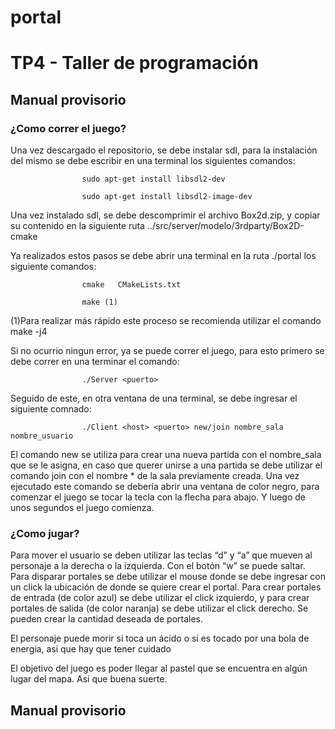 # portal
# TP4 - Taller de programación

## Manual provisorio

### ¿Como correr el juego?
Una vez descargado el repositorio, se debe instalar sdl, para la instalación del mismo se debe escribir en una terminal los siguientes comandos:

					sudo apt-get install libsdl2-dev

					sudo apt-get install libsdl2-image-dev

Una vez instalado sdl, se debe descomprimir el archivo Box2d.zip, y copiar su contenido en la siguiente ruta ../src/server/modelo/3rdparty/Box2D-cmake

Ya realizados estos pasos se debe abrir una terminal en la ruta ./portal los siguiente comandos:

					cmake 	CMakeLists.txt

					make (1)

(1)Para realizar más rápido este proceso se recomienda utilizar el comando make -j4

Si no ocurrio ningun error, ya se puede correr el juego, para esto primero se debe correr en una terminar el comando: 

					./Server <puerto>

Seguido de este, en otra ventana de una terminal, se debe ingresar el siguiente comnado:

					./Client <host> <puerto> new/join nombre_sala nombre_usuario

El comando new se utiliza para crear una nueva partida con el nombre_sala que se le asigna, en caso que querer unirse a una partida se debe utilizar el comando join con el nombre * de la sala previamente creada.
Una vez ejecutado este comando se debería abrir una ventana de color negro, para comenzar el juego se tocar la tecla con la flecha para abajo. Y luego de unos segundos el juego comienza.

### ¿Como jugar?
Para mover el usuario se deben utilizar las teclas “d” y “a” que mueven al personaje a la derecha o la izquierda. Con el botón “w” se puede saltar.
Para disparar portales se debe utilizar el mouse donde  se debe ingresar con un click la ubicación de donde se quiere crear el portal. Para crear portales de entrada (de color azul) se debe utilizar el click izquierdo, y para crear portales de salida (de color naranja) se debe utilizar el click derecho. Se pueden crear la cantidad deseada de portales.

El personaje puede morir si toca un ácido o si es tocado por una bola de energia, asi que hay que tener cuidado

El objetivo del juego es poder llegar al pastel que se encuentra en algún lugar del mapa. Asi que buena suerte.

## Manual provisorio

